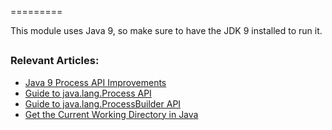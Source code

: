=========

This module uses Java 9, so make sure to have the JDK 9 installed to run it.

## 
### Relevant Articles: 
- [Java 9 Process API Improvements](http://www.baeldung.com/java-9-process-api)
- [Guide to java.lang.Process API](https://www.baeldung.com/java-process-api)
- [Guide to java.lang.ProcessBuilder API](https://www.baeldung.com/java-lang-processbuilder-api)
- [Get the Current Working Directory in Java](https://www.baeldung.com/java-current-directory)
